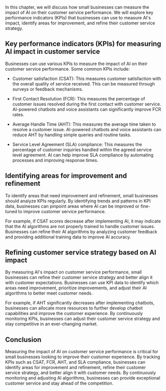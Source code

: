 
In this chapter, we will discuss how small businesses can measure the impact of AI on their customer service performance. We will explore key performance indicators (KPIs) that businesses can use to measure AI's impact, identify areas for improvement, and refine their customer service strategy.

Key performance indicators (KPIs) for measuring AI impact in customer service
-----------------------------------------------------------------------------

Businesses can use various KPIs to measure the impact of AI on their customer service performance. Some common KPIs include:

* Customer satisfaction (CSAT): This measures customer satisfaction with the overall quality of service received. This can be measured through surveys or feedback mechanisms.

* First Contact Resolution (FCR): This measures the percentage of customer issues resolved during the first contact with customer service. AI-powered chatbots and voice assistants can significantly improve FCR rates.

* Average Handle Time (AHT): This measures the average time taken to resolve a customer issue. AI-powered chatbots and voice assistants can reduce AHT by handling simple queries and routine tasks.

* Service Level Agreement (SLA) compliance: This measures the percentage of customer inquiries handled within the agreed service level agreement. AI can help improve SLA compliance by automating processes and improving response times.

Identifying areas for improvement and refinement
------------------------------------------------

To identify areas that need improvement and refinement, small businesses should analyze KPIs regularly. By identifying trends and patterns in KPI data, businesses can pinpoint areas where AI can be improved or fine-tuned to improve customer service performance.

For example, if CSAT scores decrease after implementing AI, it may indicate that the AI algorithms are not properly trained to handle customer issues. Businesses can refine their AI algorithms by analyzing customer feedback and providing additional training data to improve AI accuracy.

Refining customer service strategy based on AI impact
-----------------------------------------------------

By measuring AI's impact on customer service performance, small businesses can refine their customer service strategy and better align it with customer expectations. Businesses can use KPI data to identify which areas need improvement, prioritize improvements, and adjust their AI algorithms to better meet customer needs.

For example, if AHT significantly decreases after implementing chatbots, businesses can allocate more resources to further develop chatbot capabilities and improve the customer experience. By continuously monitoring KPIs, businesses can adjust their customer service strategy and stay competitive in an ever-changing market.

Conclusion
----------

Measuring the impact of AI on customer service performance is critical for small businesses looking to improve their customer experience. By tracking KPIs such as CSAT, FCR, AHT, and SLA compliance, businesses can identify areas for improvement and refinement, refine their customer service strategy, and better align it with customer needs. By continuously monitoring and adjusting AI algorithms, businesses can provide exceptional customer service and stay ahead of the competition.
